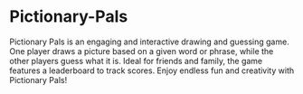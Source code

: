 # Pictionary-Pals
 Pictionary Pals is an engaging and interactive drawing and guessing game. One player draws a picture based on a given word or phrase, while the other players guess what it is. Ideal for friends and family, the game features a leaderboard to track scores. Enjoy endless fun and creativity with Pictionary Pals!

